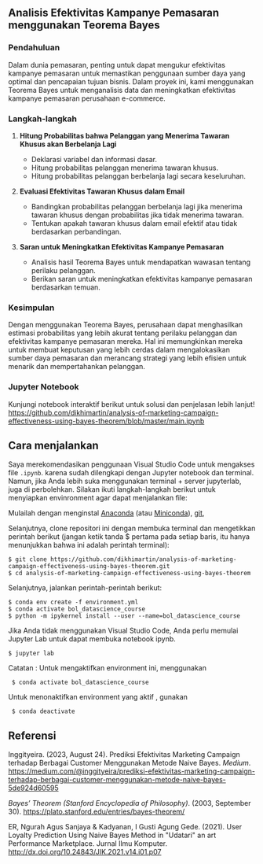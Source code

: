 ## Analisis Efektivitas Kampanye Pemasaran menggunakan Teorema Bayes

### Pendahuluan

Dalam dunia pemasaran, penting untuk dapat mengukur efektivitas kampanye pemasaran untuk memastikan penggunaan sumber daya yang optimal dan pencapaian tujuan bisnis. Dalam proyek ini, kami menggunakan Teorema Bayes untuk menganalisis data dan meningkatkan efektivitas kampanye pemasaran perusahaan e-commerce.

### Langkah-langkah

1. **Hitung Probabilitas bahwa Pelanggan yang Menerima Tawaran Khusus akan Berbelanja Lagi**
   - Deklarasi variabel dan informasi dasar.
   - Hitung probabilitas pelanggan menerima tawaran khusus.
   - Hitung probabilitas pelanggan berbelanja lagi secara keseluruhan.

2. **Evaluasi Efektivitas Tawaran Khusus dalam Email**
   - Bandingkan probabilitas pelanggan berbelanja lagi jika menerima tawaran khusus dengan probabilitas jika tidak menerima tawaran.
   - Tentukan apakah tawaran khusus dalam email efektif atau tidak berdasarkan perbandingan.

3. **Saran untuk Meningkatkan Efektivitas Kampanye Pemasaran**
   - Analisis hasil Teorema Bayes untuk mendapatkan wawasan tentang perilaku pelanggan.
   - Berikan saran untuk meningkatkan efektivitas kampanye pemasaran berdasarkan temuan.

### Kesimpulan

Dengan menggunakan Teorema Bayes, perusahaan dapat menghasilkan estimasi probabilitas yang lebih akurat tentang perilaku pelanggan dan efektivitas kampanye pemasaran mereka. Hal ini memungkinkan mereka untuk membuat keputusan yang lebih cerdas dalam mengalokasikan sumber daya pemasaran dan merancang strategi yang lebih efisien untuk menarik dan mempertahankan pelanggan.

### Jupyter Notebook 

Kunjungi notebook interaktif berikut untuk solusi dan penjelasan lebih lanjut!
https://github.com/dikhimartin/analysis-of-marketing-campaign-effectiveness-using-bayes-theorem/blob/master/main.ipynb

Cara menjalankan 
---------------

Saya merekomendasikan penggunaan Visual Studio Code untuk mengakses file `.ipynb`. karena sudah dilengkapi dengan Jupyter notebook dan terminal. Namun, jika Anda lebih suka menggunakan terminal + server jupyterlab, juga di perbolehkan. Silakan ikuti langkah-langkah berikut untuk menyiapkan envinronment agar dapat menjalankan file:

Mulailah dengan menginstal [Anaconda](https://www.anaconda.com/products/distribution) (atau [Miniconda](https://docs.conda.io/en/latest/miniconda.html)), [git](https://git-scm.com/downloads), 

Selanjutnya, clone repositori ini dengan membuka terminal dan mengetikkan perintah berikut (jangan ketik tanda $ pertama pada setiap baris, itu hanya menunjukkan bahwa ini adalah perintah terminal):

    $ git clone https://github.com/dikhimartin/analysis-of-marketing-campaign-effectiveness-using-bayes-theorem.git
    $ cd analysis-of-marketing-campaign-effectiveness-using-bayes-theorem

Selanjutnya, jalankan perintah-perintah berikut:

    $ conda env create -f environment.yml
    $ conda activate bol_datascience_course
    $ python -m ipykernel install --user --name=bol_datascience_course

Jika Anda tidak menggunakan Visual Studio Code, Anda perlu memulai Jupyter Lab untuk dapat membuka notebook ipynb.

    $ jupyter lab

Catatan :
 Untuk mengaktifkan environment ini, menggunakan

     $ conda activate bol_datascience_course

 Untuk menonaktifkan environment yang aktif , gunakan

     $ conda deactivate    



Referensi
--------

Inggityeira. (2023, August 24). Prediksi Efektivitas Marketing Campaign terhadap Berbagai Customer Menggunakan Metode Naive Bayes. *Medium*. https://medium.com/@inggityeira/prediksi-efektivitas-marketing-campaign-terhadap-berbagai-customer-menggunakan-metode-naive-bayes-5de924d60595

*Bayes’ Theorem (Stanford Encyclopedia of Philosophy)*. (2003, September 30). https://plato.stanford.edu/entries/bayes-theorem/

ER, Ngurah Agus Sanjaya & Kadyanan, I Gusti Agung Gede. (2021). User Loyalty Prediction Using Naive Bayes Method in "Udatari" an art Performance Marketplace. Jurnal Ilmu Komputer. http://dx.doi.org/10.24843/JIK.2021.v14.i01.p07

